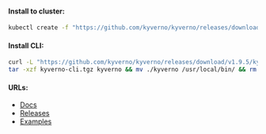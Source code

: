 #### Install to cluster:
```bash
kubectl create -f "https://github.com/kyverno/kyverno/releases/download/v1.9.5/install.yaml"
```

#### Install CLI:
```bash
curl -L "https://github.com/kyverno/kyverno/releases/download/v1.9.5/kyverno-cli_v1.9.5_linux_x86_64.tar.gz" -o kyverno-cli.tgz && \
tar -xzf kyverno-cli.tgz kyverno && mv ./kyverno /usr/local/bin/ && rm -f kyverno-cli.tgz
```

#### URLs:
- [Docs](https://kyverno.io/docs/introduction/)
- [Releases](https://github.com/kyverno/kyverno/releases)
- [Examples](https://github.com/kyverno/policies)
